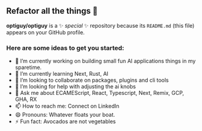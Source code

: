 ## Refactor all the things 👋

**optiguy/optiguy** is a ✨ _special_ ✨ repository because its `README.md` (this file) appears on your GitHub profile.

### Here are some ideas to get you started:

- 🔭 I’m currently working on building small fun AI applications things in my sparetime.
- 🌱 I’m currently learning Next, Rust, AI
- 👯 I’m looking to collaborate on packages, plugins and cli tools
- 🤔 I’m looking for help with adjusting the ai knobs
- 💬 Ask me about ECAMEScript, React, Typescript, Next, Remix, GCP, GHA, RX
- 📫 How to reach me: Connect on LinkedIn
- 😄 Pronouns: Whatever floats your boat.
- ⚡ Fun fact: Avocados are not vegetables
